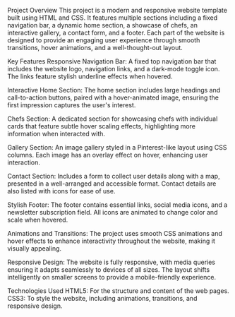 Project Overview
This project is a modern and responsive website template built using HTML and CSS. It features multiple sections including a fixed navigation bar, a dynamic home section, a showcase of chefs, an interactive gallery, a contact form, and a footer. Each part of the website is designed to provide an engaging user experience through smooth transitions, hover animations, and a well-thought-out layout.

Key Features
Responsive Navigation Bar: A fixed top navigation bar that includes the website logo, navigation links, and a dark-mode toggle icon. The links feature stylish underline effects when hovered.

Interactive Home Section: The home section includes large headings and call-to-action buttons, paired with a hover-animated image, ensuring the first impression captures the user's interest.

Chefs Section: A dedicated section for showcasing chefs with individual cards that feature subtle hover scaling effects, highlighting more information when interacted with.

Gallery Section: An image gallery styled in a Pinterest-like layout using CSS columns. Each image has an overlay effect on hover, enhancing user interaction.

Contact Section: Includes a form to collect user details along with a map, presented in a well-arranged and accessible format. Contact details are also listed with icons for ease of use.

Stylish Footer: The footer contains essential links, social media icons, and a newsletter subscription field. All icons are animated to change color and scale when hovered.

Animations and Transitions: The project uses smooth CSS animations and hover effects to enhance interactivity throughout the website, making it visually appealing.

Responsive Design: The website is fully responsive, with media queries ensuring it adapts seamlessly to devices of all sizes. The layout shifts intelligently on smaller screens to provide a mobile-friendly experience.

Technologies Used
HTML5: For the structure and content of the web pages.
CSS3: To style the website, including animations, transitions, and responsive design.
